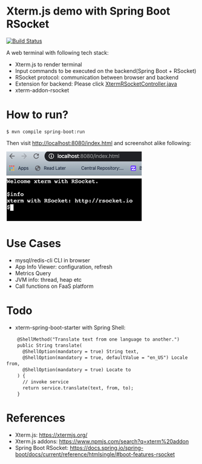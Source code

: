 Xterm.js demo with Spring Boot RSocket
======================================
[![Build Status](https://api.travis-ci.com/linux-china/xterm-demo.svg?branch=master)](https://travis-ci.com/linux-china/xterm-demo)

A web terminal with following tech stack:

* Xterm.js to render terminal
* Input commands to be executed on the backend(Spring Boot + RSocket)
* RSocket protocol: communication between browser and backend
* Extension for backend: Please click [XtermRSocketController.java](https://github.com/linux-china/xterm-demo/blob/master/src/main/java/org/mvnsearch/rsocket/xterm/backend/PortalController.java)
* xterm-addon-rsocket

# How to run?

```
$ mvn compile spring-boot:run
```

Then visit [http://localhost:8080/index.html](http://localhost:8080/index.html) and screenshot alike following:

![Xterm Screenshot](.README_images/xterm_screenshot.png)

# Use Cases

* mysql/redis-cli CLI in browser
* App Info Viewer: configuration, refresh
* Metrics Query
* JVM info: thread, heap etc
* Call functions on FaaS platform

# Todo

* xterm-spring-boot-starter with Spring Shell:

```
    @ShellMethod("Translate text from one language to another.")
    public String translate(
      @ShellOption(mandatory = true) String text,
      @ShellOption(mandatory = true, defaultValue = "en_US") Locale from,
      @ShellOption(mandatory = true) Locate to
    ) {
      // invoke service
      return service.translate(text, from, to);
    } 
```

# References

* Xterm.js: https://xtermjs.org/
* Xterm.js addons: https://www.npmjs.com/search?q=xterm%20addon
* Spring Boot RSocket: https://docs.spring.io/spring-boot/docs/current/reference/htmlsingle/#boot-features-rsocket
